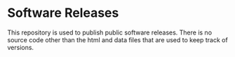 # Software Releases

This repository is used to publish public software releases. There is no source code other than the html and data files that are used to keep track of versions.
